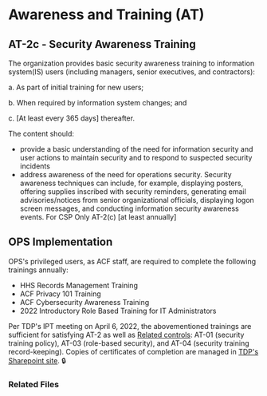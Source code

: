 # Awareness and Training (AT)
## AT-2c - Security Awareness Training
The organization provides basic security awareness training to information system(IS) users (including managers, senior executives, and contractors):

a. As part of initial training for new users;

b. When required by information system changes; and

c. [At least every 365 days] thereafter.

The content should:

- provide a basic understanding of the need for information security and user actions to maintain security and to respond to suspected security incidents
- address awareness of the need for operations security. Security awareness techniques can include, for example, displaying posters, offering supplies inscribed with security reminders, generating email advisories/notices from senior organizational officials, displaying logon screen messages, and conducting information security awareness events.
For CSP Only
AT-2(c) [at least annually]

## OPS Implementation

OPS's privileged users, as ACF staff, are required to complete the following trainings annually:
- HHS Records Management Training
- ACF Privacy 101 Training 
- ACF Cybersecurity Awareness Training
- 2022 Introductory Role Based Training for IT Administrators

Per TDP's IPT meeting on April 6, 2022, the abovementioned trainings are sufficient for satisfying AT-2 as well as [Related controls](https://csrc.nist.gov/Projects/risk-management/sp800-53-controls/release-search#!/controls?version=4.0&family=AT): AT-01 (security training policy), AT-03 (role-based security), and AT-04 (security training record-keeping). Copies of certificates of completion are managed in [TDP's Sharepoint site](https://hhsgov.sharepoint.com/:f:/r/sites/TANFDataPortalOFA/Shared%20Documents/compliance/TDP%20System%20Admin%20Trainings?csf=1&web=1&e=cwteMG). :lock:


### Related Files
